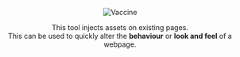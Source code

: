 <p align="center">
<img src="http://dl.getdropbox.com/u/7422112/shares/Vaccine-Xsmall.png" alt="Vaccine" />
</p>
<p align="center">
This tool injects assets on existing pages.<br>
This can be used to quickly alter the <strong>behaviour</strong> or <strong>look and feel</strong> of a webpage.
</p>
